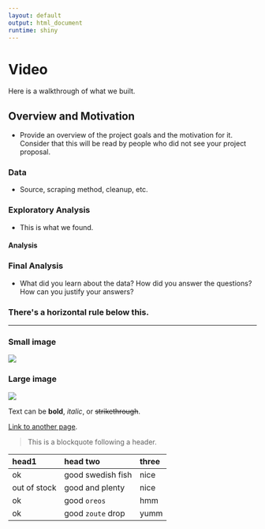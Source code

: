 ```yaml
---
layout: default
output: html_document
runtime: shiny
---
```


# [](#header-1)Video

Here is a walkthrough of what we built. 

## [](#header-2)Overview and Motivation
* Provide an overview of the project goals and the motivation for it. Consider that this will be read by people who did not see your project proposal.

### Data
* Source, scraping method, cleanup, etc.

### Exploratory Analysis
* This is what we found.

#### [](#header-4)Analysis

### Final Analysis
* What did you learn about the data? How did you answer the questions? How can you justify your answers?


### There's a horizontal rule below this.

* * *


### Small image

![](https://assets-cdn.github.com/images/icons/emoji/octocat.png)

### Large image

![](https://guides.github.com/activities/hello-world/branching.png)


Text can be **bold**, _italic_, or ~~strikethrough~~.

[Link to another page](another-page).

> This is a blockquote following a header.

| head1        | head two          | three |
|:-------------|:------------------|:------|
| ok           | good swedish fish | nice  |
| out of stock | good and plenty   | nice  |
| ok           | good `oreos`      | hmm   |
| ok           | good `zoute` drop | yumm  |

